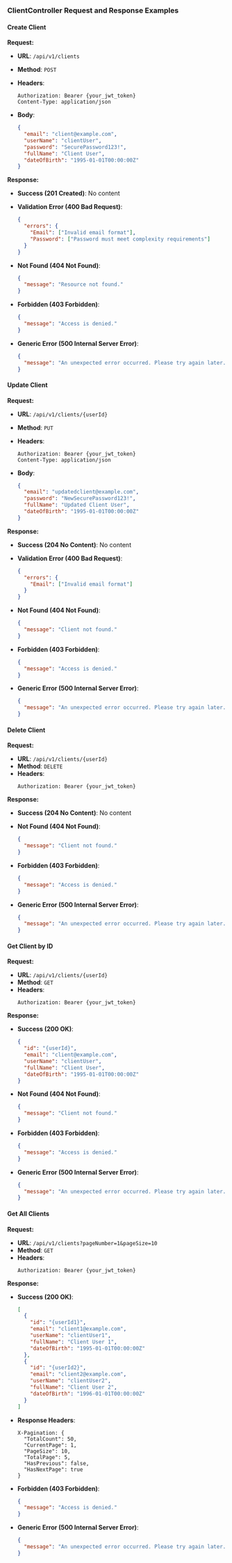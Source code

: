 ### ClientController Request and Response Examples

#### Create Client

**Request:**

- **URL**: `/api/v1/clients`
- **Method**: `POST`
- **Headers**:
  ```plaintext
  Authorization: Bearer {your_jwt_token}
  Content-Type: application/json
  ```

- **Body**:
  ```json
  {
    "email": "client@example.com",
    "userName": "clientUser",
    "password": "SecurePassword123!",
    "fullName": "Client User",
    "dateOfBirth": "1995-01-01T00:00:00Z"
  }
  ```

**Response:**

- **Success (201 Created)**: No content

- **Validation Error (400 Bad Request)**:
  ```json
  {
    "errors": {
      "Email": ["Invalid email format"],
      "Password": ["Password must meet complexity requirements"]
    }
  }
  ```

- **Not Found (404 Not Found)**:
  ```json
  {
    "message": "Resource not found."
  }
  ```

- **Forbidden (403 Forbidden)**:
  ```json
  {
    "message": "Access is denied."
  }
  ```

- **Generic Error (500 Internal Server Error)**:
  ```json
  {
    "message": "An unexpected error occurred. Please try again later."
  }
  ```

#### Update Client

**Request:**

- **URL**: `/api/v1/clients/{userId}`
- **Method**: `PUT`
- **Headers**:
  ```plaintext
  Authorization: Bearer {your_jwt_token}
  Content-Type: application/json
  ```

- **Body**:
  ```json
  {
    "email": "updatedclient@example.com",
    "password": "NewSecurePassword123!",
    "fullName": "Updated Client User",
    "dateOfBirth": "1995-01-01T00:00:00Z"
  }
  ```

**Response:**

- **Success (204 No Content)**: No content

- **Validation Error (400 Bad Request)**:
  ```json
  {
    "errors": {
      "Email": ["Invalid email format"]
    }
  }
  ```

- **Not Found (404 Not Found)**:
  ```json
  {
    "message": "Client not found."
  }
  ```

- **Forbidden (403 Forbidden)**:
  ```json
  {
    "message": "Access is denied."
  }
  ```

- **Generic Error (500 Internal Server Error)**:
  ```json
  {
    "message": "An unexpected error occurred. Please try again later."
  }
  ```

#### Delete Client

**Request:**

- **URL**: `/api/v1/clients/{userId}`
- **Method**: `DELETE`
- **Headers**:
  ```plaintext
  Authorization: Bearer {your_jwt_token}
  ```

**Response:**

- **Success (204 No Content)**: No content

- **Not Found (404 Not Found)**:
  ```json
  {
    "message": "Client not found."
  }
  ```

- **Forbidden (403 Forbidden)**:
  ```json
  {
    "message": "Access is denied."
  }
  ```

- **Generic Error (500 Internal Server Error)**:
  ```json
  {
    "message": "An unexpected error occurred. Please try again later."
  }
  ```

#### Get Client by ID

**Request:**

- **URL**: `/api/v1/clients/{userId}`
- **Method**: `GET`
- **Headers**:
  ```plaintext
  Authorization: Bearer {your_jwt_token}
  ```

**Response:**

- **Success (200 OK)**:
  ```json
  {
    "id": "{userId}",
    "email": "client@example.com",
    "userName": "clientUser",
    "fullName": "Client User",
    "dateOfBirth": "1995-01-01T00:00:00Z"
  }
  ```

- **Not Found (404 Not Found)**:
  ```json
  {
    "message": "Client not found."
  }
  ```

- **Forbidden (403 Forbidden)**:
  ```json
  {
    "message": "Access is denied."
  }
  ```

- **Generic Error (500 Internal Server Error)**:
  ```json
  {
    "message": "An unexpected error occurred. Please try again later."
  }
  ```

#### Get All Clients

**Request:**

- **URL**: `/api/v1/clients?pageNumber=1&pageSize=10`
- **Method**: `GET`
- **Headers**:
  ```plaintext
  Authorization: Bearer {your_jwt_token}
  ```

**Response:**

- **Success (200 OK)**:
  ```json
  [
    {
      "id": "{userId1}",
      "email": "client1@example.com",
      "userName": "clientUser1",
      "fullName": "Client User 1",
      "dateOfBirth": "1995-01-01T00:00:00Z"
    },
    {
      "id": "{userId2}",
      "email": "client2@example.com",
      "userName": "clientUser2",
      "fullName": "Client User 2",
      "dateOfBirth": "1996-01-01T00:00:00Z"
    }
  ]
  ```

- **Response Headers**:
  ```plaintext
  X-Pagination: {
    "TotalCount": 50,
    "CurrentPage": 1,
    "PageSize": 10,
    "TotalPage": 5,
    "HasPrevious": false,
    "HasNextPage": true
  }
  ```

- **Forbidden (403 Forbidden)**:
  ```json
  {
    "message": "Access is denied."
  }
  ```

- **Generic Error (500 Internal Server Error)**:
  ```json
  {
    "message": "An unexpected error occurred. Please try again later."
  }
  ``` 